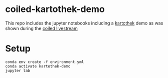 # coiled-kartothek-demo

This repo includes the jupyter notebooks including a
[kartothek](https://github.com/JDASoftwareGroup/kartothek) demo as was shown
during the [coiled livestream](https://www.youtube.com/watch?v=etMNL2zn9cM&t=20s)


# Setup

```
conda env create -f environment.yml
conda activate kartothek-demo
jupyter lab
```
